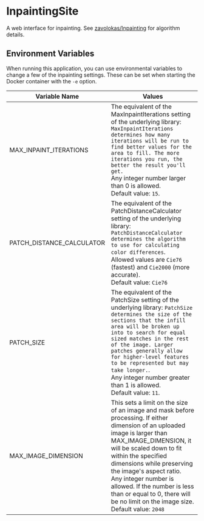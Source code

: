 # InpaintingSite

A web interface for inpainting. See [zavolokas/Inpainting](https://github.com/zavolokas/Inpainting/blob/master/README.md) for algorithm details.

## Environment Variables

When running this application, you can use environmental variables to change a few of the inpainting settings. These can be set when starting the Docker container with the `-e` option.

| Variable Name | Values |
| ------------- | ------ |
| MAX_INPAINT_ITERATIONS | The equivalent of the MaxInpaintIterations setting of the underlying library: `MaxInpaintIterations determines how many iterations will be run to find better values for the area to fill. The more iterations you run, the better the result you'll get.`<br />Any integer number larger than 0 is allowed.<br />Default value: `15`. |
| PATCH_DISTANCE_CALCULATOR | The equivalent of the PatchDistanceCalculator setting of the underlying library: `PatchDistanceCalculator determines the algorithm to use for calculating color differences`.<br />Allowed values are `Cie76` (fastest) and `Cie2000` (more accurate).<br/>Default value: `Cie76`|
| PATCH_SIZE | The equivalent of the PatchSize setting of the underlying library: `PatchSize determines the size of the sections that the infill area will be broken up into to search for equal sized matches in the rest of the image. Larger patches generally allow for higher-level features to be represented but may take longer.`.<br />Any integer number greater than 1 is allowed.<br />Default value: `11`. |
| MAX_IMAGE_DIMENSION | This sets a limit on the size of an image and mask before processing. If either dimension of an uploaded image is larger than MAX_IMAGE_DIMENSION, it will be scaled down to fit within the specified dimensions while preserving the image's aspect ratio.<br />Any integer number is allowed. If the number is less than or equal to 0, there will be no limit on the image size.<br />Default value: `2048` |
